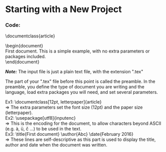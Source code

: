 # Starting with a New Project

### Code:
\documentclass{article}  

\begin{document}  
First document. This is a simple example, with no extra parameters or packages included.  
\end{document}  

***Note:*** The input file is just a plain text file, with the extension ".tex"

The part of your ".tex" file before this point is called the preamble. In the preamble, you define the type of document you are writing and the language, load extra packages you will need, and set several parameters. 

Ex1: \documentclass[12pt, letterpaper]{article}   
=> The extra parameters set the font size (12pt) and the paper size (letterpaper).  
Ex2: \usepackage[utf8]{inputenc}  
=> This is the encoding for the document, to allow characters beyond ASCII (e.g. à, ü, č ...) to be used in the text.  
Ex3: \title{First document} \author{Abc} \date{February 2016}  
=> These lines are self-descriptive as this part is used to display the title, author and date when the document was written.   
